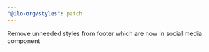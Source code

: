 ```yaml
---
"@ilo-org/styles": patch
---
```


Remove unneeded styles from footer which are now in social media component
